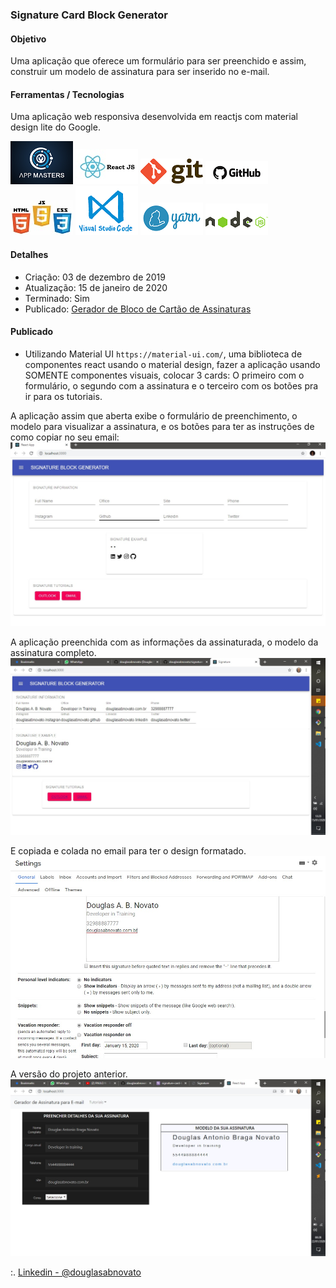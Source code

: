 ### Signature Card Block Generator

#### Objetivo

Uma aplicação que oferece um formulário para ser preenchido e assim, construir um modelo de assinatura para ser inserido no e-mail.

#### Ferramentas / Tecnologias

Uma aplicação web responsiva desenvolvida em reactjs com material design lite do Google. 

![AppMasters](/images/logo-appmasters.png)
![ReactJS](/images/logo-reactjs.jpg)
![Git](/images/logo-git.png)
![Github](/images/logo-github.png)
![HTML/CSS/Javascript](/images/logo-html-css-js.jpeg)
![VSCode](/images/logo-VSCode.png)
![Yarn](/images/logo-yarn.png)
![Nodejs](/images/logo-nodejs.png)

#### Detalhes

- Criação: 03 de dezembro de 2019
- Atualização: 15 de janeiro de 2020
- Terminado: Sim 
- Publicado: [Gerador de Bloco de Cartão de Assinaturas](https://signature-card-block-generator.herokuapp.com)

#### Publicado

- Utilizando Material UI `https://material-ui.com/`, uma biblioteca de componentes react usando o material design, fazer a aplicação usando SOMENTE componentes visuais, colocar 3 cards: O primeiro com o formulário, o segundo com a assinatura e o terceiro com os botões pra ir para os tutoriais.

A aplicação assim que aberta exibe o formulário de preenchimento, o modelo para visualizar a assinatura, e os botões para ter as instruções de como copiar no seu email:
![Sistema](/images/tela-1.jpg)

A aplicação preenchida com as informações da assinaturada, o modelo da assinatura completo.
![Sistema](/images/tela-2.jpg)

E copiada e colada no email para ter o design formatado.
![Sistema](/images/tela-3.jpg)

A versão do projeto anterior.
![Sistema](/images/tela-4.jpg)

:. [Linkedin - @douglasabnovato](https://www.linkedin.com/in/douglasabnovato/) 